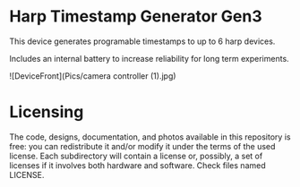 # Harp Timestamp Generator Gen3

This device generates programable timestamps to up to 6 harp devices.

Includes an internal battery to increase reliability for long term experiments.

![DeviceFront](Pics/camera controller (1).jpg)

# Licensing

The code, designs, documentation, and photos available in this repository is free: you can redistribute it and/or modify it under the terms of the used license.
Each subdirectory will contain a license or, possibly, a set of licenses if it involves both hardware and software. Check files named LICENSE.